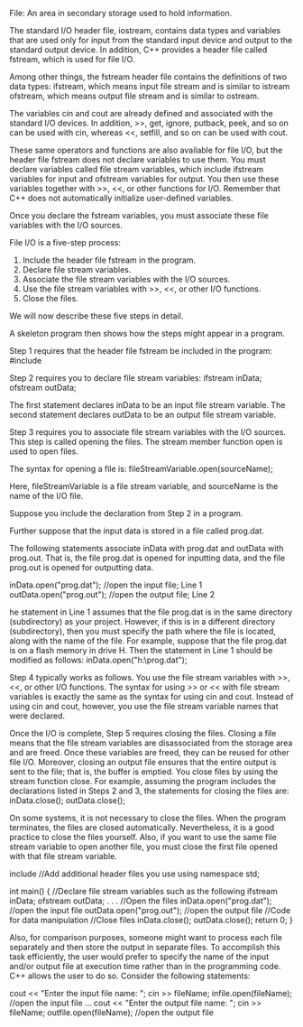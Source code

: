 File: An area in secondary storage used to hold information.

The standard I/O header file, iostream, contains data types and variables that are used only for input from the standard input device and output to the standard output device. In addition, C++ provides a header file called fstream, which is used for file I/O.

Among other things, the fstream header file contains the definitions of two data types:
ifstream, which means input file stream and is similar to istream
ofstream, which means output file stream and is similar to ostream.

The variables cin and cout are already defined and associated with the standard I/O devices. In addition, >>, get, ignore, putback, peek, and so on can be used with cin, whereas <<, setfill, and so on can be used with cout.

These same operators and functions are also available for file I/O, but the header file fstream does not declare variables to use them. You must declare variables called file stream variables, which include ifstream variables for input and ofstream variables for output. You then use these variables together with >>, <<, or other functions for I/O. Remember that
C++ does not automatically initialize user-defined variables.

Once you declare the fstream variables, you must associate these file variables with the I/O sources.

File I/O is a five-step process:
1. Include the header file fstream in the program.
2. Declare file stream variables.
3. Associate the file stream variables with the I/O sources.
4. Use the file stream variables with >>, <<, or other I/O functions.
5. Close the files.

We will now describe these five steps in detail.

A skeleton program then shows how the steps might appear in a program.

Step 1 requires that the header file fstream be included in the program:
#include <fstream>

Step 2 requires you to declare file stream variables:
ifstream inData;
ofstream outData;

The first statement declares inData to be an input file stream variable.
The second statement declares outData to be an output file stream variable.

Step 3 requires you to associate file stream variables with the I/O sources. This step is called opening the files. The stream member function open is used to open files.

The syntax for opening a file is:
fileStreamVariable.open(sourceName);

Here, fileStreamVariable is a file stream variable, and sourceName is the name of the I/O file.

Suppose you include the declaration from Step 2 in a program.

Further suppose that the input data is stored in a file called prog.dat.

The following statements associate inData with prog.dat and outData with prog.out. That is, the file prog.dat is opened for inputting data, and the file prog.out is opened for outputting data.

inData.open("prog.dat"); //open the input file; Line 1
outData.open("prog.out"); //open the output file; Line 2

he statement in Line 1
assumes that the file prog.dat is in the same directory (subdirectory) as your project. However, if this is in a different directory (subdirectory), then you must specify the path where the
file is located, along with the name of the file. For example, suppose that the file prog.dat
is on a flash memory in drive H. Then the statement in Line 1 should be modified as follows:
inData.open("h:\\prog.dat");


Step 4 typically works as follows. You use the file stream variables with >>, <<, or other
I/O functions. The syntax for using >> or << with file stream variables is exactly the
same as the syntax for using cin and cout. Instead of using cin and cout, however,
you use the file stream variable names that were declared.

Once the I/O is complete, Step 5 requires closing the files. Closing a file means that the
file stream variables are disassociated from the storage area and are freed. Once these
variables are freed, they can be reused for other file I/O. Moreover, closing an output
file ensures that the entire output is sent to the file; that is, the buffer is emptied. You
close files by using the stream function close. For example, assuming the program
includes the declarations listed in Steps 2 and 3, the statements for closing the files are:
inData.close();
outData.close();

On some systems, it is not necessary to close the files. When the program terminates, the
files are closed automatically. Nevertheless, it is a good practice to close the files yourself.
Also, if you want to use the same file stream variable to open another file, you must close
the first file opened with that file stream variable.

include <fstream>
//Add additional header files you use
using namespace std;

int main()
{
  //Declare file stream variables such as the following
  ifstream inData;
  ofstream outData;
  .
  .
  .
  //Open the files
  inData.open("prog.dat"); //open the input file
  outData.open("prog.out"); //open the output file
  //Code for data manipulation
  //Close files
  inData.close();
  outData.close();
  return 0;
}

Also, for comparison purposes, someone might want to process each file separately and then store the output in separate files. To accomplish this task efficiently, the user would prefer to specify the name of the input and/or output file at execution time rather than in the programming code. C++ allows the user to do so. Consider the following statements:

cout << "Enter the input file name: ";
cin >> fileName;
infile.open(fileName); //open the input file
...
cout << "Enter the output file name: ";
cin >> fileName;
outfile.open(fileName); //open the output file
